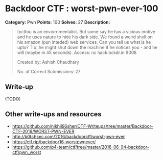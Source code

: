 # Backdoor CTF : worst-pwn-ever-100

**Category:** Pwn
**Points:** 100
**Solves:** 27
**Description:**

> tocttou is an enviornmentalist. But some say he has a vicious motive and he uses nature to hide his dark side. We found a weird shell on his amazon (pun inteded) web services. Can you tell us what is he upto? Tip: he might shut down the machine if he notices you - and he will (maybe in 45 seconds). Access: nc hack.bckdr.in 9008
> 
> Created by: Ashish Chaudhary
> 
> No. of Correct Submissions: 27
> 


## Write-up

(TODO)

## Other write-ups and resources

* https://github.com/nikhil96sher/CTF-Writeups/tree/master/Backdoor-CTF-2016/WORST-PWN-EVER
* http://b0tchsec.com/2016/backdoorctf/worst-pwn-ever
* https://ctf.rip/backdoor16-worstpwnever/
* https://github.com/p4-team/ctf/tree/master/2016-06-04-backdoor-ctf/pwn_worst
